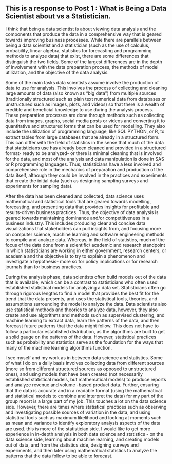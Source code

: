 ## This is a response to Post 1 : What is Being a Data Scientist about vs  a Statistician. 

I think that being a data scientist is about viewing data analysis and the components that produce the data in a comprehensive way that is geared towards improving business processes. While there are parallels between being a data scientist and a statistician (such as the use of calculus, probability, linear algebra, statistics for forecasting and programming methods to analyze data) that exist, there are some differences that distinguish the two fields. Some of the largest differences are in the depth of involvement with the data preparation process, the methods of model utilization, and the objective of the data analysis.


Some of the main tasks data scientists assume involve the production of data to use for analysis.  This involves the process of collecting and cleaning large amounts of data (also known as “big data”) from multiple sources (traditionally structured such as plain text numerical data from databases or unstructured such as images, plots, and videos) so that there is a wealth of credible and beneficial knowledge to use during the analysis process. These preparation processes are done through methods such as collecting data from images, graphs, social media posts or videos and converting it to quantitative and structured forms that can be used for modelling. They also include the utilization of programming language, like SQL PYTHON, or R, to extract tables from large databases that are already in a structured form. This can differ with the field of statistics in the sense that much of the data that statisticians use has already been cleaned and provided in a structured format- ready to be analyzed- or there is minimal cleaning that is involved for the data, and most of the analysis and data manipulation is done in SAS or R programming languages. Thus, statisticians have a less involved and comprehensive role in the mechanics of preparation and production of the data itself, although they could be involved in the practices and experiments that create the initial data (such as designing sampling surveys and experiments for sampling data). 


After the data has been cleaned and collected, data science uses mathematical and statistical tools that are geared towards modelling, forecasting, and presenting data that provides insights for profitable and results-driven business practices. Thus, the objective of data analysis is geared towards maintaining dominance and/or competitiveness in a business industry. This includes producing clear and concise data visualizations that stakeholders can pull insights from, and focusing more on computer science, machine learning and software engineering methods to compile and analyze data.  Whereas, in the field of statistics, much of the focus of the data done from a scientific/ academic and research standpoint in which statisticians are working in either government, research centers, or academia and the objective is to try to explain a phenomenon and investigate a hypothesis- more so for policy implications or for research journals than for business practices.


During the analysis phase, data scientists often build models out of the data that is available, which can be a contrast to statisticians who often used established statistical models for analyzing a data set. Statisticians often go through rigorous lengths to find a model that provides the best fit for the trend that the data presents, and uses the statistical tools, theories, and assumptions surrounding the model to analyze the data. Data scientists also use statistical methods and theories to analyze data, however, they also create and use algorithms and methods such as supervised clustering, and machine learning to extract data, learn the patterns of the data, and then forecast future patterns that the data might follow. This does not have to follow a particular established distribution, as the algorithms are built to get a solid gauge on the patterns of the data. However, statistical practices such as probability and statistics serve as the foundation for the ways that many of the machine learning algorithms function. 


I see myself and my work as in between data science and statistics.  Some of what I do on a daily basis involves collecting data from different sources (more so from different structured sources as opposed to unstructured ones), and using models that have been created (not necessarily established statistical models, but mathematical models) to produce reports and analyze revenue and volume -based product data. Further, ensuring that the data is accurate and in a readable format (using the mathematical and statistical models to combine and interpret the data) for my part of the group report is a large part of my job. This touches a lot on the data science side. However, there are times where statistical practices such as observing and investigating possible sources of variation in the data, and using statistical tools such as maximum likelihood and looking at moments such as mean and variance to identify exploratory analysis aspects of the data are used. this is more of the statistician side. I would like to get more experience in in-depth analysis in both data science and statistics - on the data science side, learning about machine learning, and creating models out of data, and from the statistics side, designing surveys and experiments, and then later using mathematical statistics to analyze the patterns that the data follow to be able to forecast.

